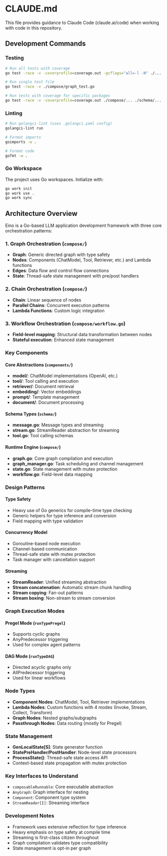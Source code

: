 # CLAUDE.md

This file provides guidance to Claude Code (claude.ai/code) when working with code in this repository.

## Development Commands

### Testing
```bash
# Run all tests with coverage
go test -race -v -coverprofile=coverage.out -gcflags="all=-l -N" ./...

# Run single test file
go test -race -v ./compose/graph_test.go

# Run tests with coverage for specific packages
go test -race -v -coverprofile=coverage.out ./compose/... ./schema/...
```

### Linting
```bash
# Run golangci-lint (uses .golangci.yaml config)
golangci-lint run

# Format imports
goimports -w .

# Format code
gofmt -w .
```

### Go Workspace
The project uses Go workspaces. Initialize with:
```bash
go work init
go work use .
go work sync
```

## Architecture Overview

Eino is a Go-based LLM application development framework with three core orchestration patterns:

### 1. **Graph Orchestration** (`compose/`)
- **Graph**: Generic directed graph with type safety
- **Nodes**: Components (ChatModel, Tool, Retriever, etc.) and Lambda functions
- **Edges**: Data flow and control flow connections
- **State**: Thread-safe state management with pre/post handlers

### 2. **Chain Orchestration** (`compose/`)
- **Chain**: Linear sequence of nodes
- **Parallel Chains**: Concurrent execution patterns
- **Lambda Functions**: Custom logic integration

### 3. **Workflow Orchestration** (`compose/workflow.go`)
- **Field-level mapping**: Structural data transformation between nodes
- **Stateful execution**: Enhanced state management

### Key Components

#### Core Abstractions (`components/`)
- **model/**: ChatModel implementations (OpenAI, etc.)
- **tool/**: Tool calling and execution
- **retriever/**: Document retrieval
- **embedding/**: Vector embeddings
- **prompt/**: Template management
- **document/**: Document processing

#### Schema Types (`schema/`)
- **message.go**: Message types and streaming
- **stream.go**: StreamReader abstraction for streaming
- **tool.go**: Tool calling schemas

#### Runtime Engine (`compose/`)
- **graph.go**: Core graph compilation and execution
- **graph_manager.go**: Task scheduling and channel management
- **state.go**: State management with mutex protection
- **workflow.go**: Field-level data mapping

### Design Patterns

#### Type Safety
- Heavy use of Go generics for compile-time type checking
- Generic helpers for type inference and conversion
- Field mapping with type validation

#### Concurrency Model
- Goroutine-based node execution
- Channel-based communication
- Thread-safe state with mutex protection
- Task manager with cancellation support

#### Streaming
- **StreamReader**: Unified streaming abstraction
- **Stream concatenation**: Automatic stream chunk handling
- **Stream copying**: Fan-out patterns
- **Stream boxing**: Non-stream to stream conversion

### Graph Execution Modes

#### Pregel Mode (`runTypePregel`)
- Supports cyclic graphs
- AnyPredecessor triggering
- Used for complex agent patterns

#### DAG Mode (`runTypeDAG`)
- Directed acyclic graphs only
- AllPredecessor triggering
- Used for linear workflows

### Node Types
- **Component Nodes**: ChatModel, Tool, Retriever implementations
- **Lambda Nodes**: Custom functions with 4 modes (Invoke, Stream, Collect, Transform)
- **Graph Nodes**: Nested graphs/subgraphs
- **Passthrough Nodes**: Data routing (mostly for Pregel)

### State Management
- **GenLocalState[S]**: State generator function
- **StatePreHandler/PostHandler**: Node-level state processors
- **ProcessState()**: Thread-safe state access API
- Context-based state propagation with mutex protection

### Key Interfaces to Understand
- `composableRunnable`: Core executable abstraction
- `AnyGraph`: Graph interface for nesting
- `Component`: Component type system
- `StreamReader[I]`: Streaming interface

### Development Notes
- Framework uses extensive reflection for type inference
- Heavy emphasis on type safety at compile time
- Streaming is first-class citizen throughout
- Graph compilation validates type compatibility
- State management is opt-in per graph